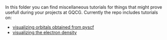 In this folder you can find miscellaneous tutorials for things that might prove usefull during your projects at GQCG. Currently the repo includes tutorials on:

- [visualizing orbitals obtained from pyscf](./orbital_visualization_pyscf.ipynb)
- [visualizing the electron density](electron_density_visualisation.ipynb)